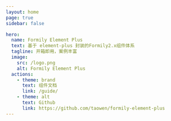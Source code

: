```yaml
---
layout: home
page: true
sidebar: false

hero:
  name: Formily Element Plus
  text: 基于 element-plus 封装的Formily2.x组件体系
  tagline: 开箱即用，案例丰富
  image:
    src: /logo.png
    alt: Formily Element Plus
  actions:
    - theme: brand
      text: 组件文档
      link: /guide/
    - theme: alt
      text: Github
      link: https://github.com/taowen/formily-element-plus
---
```


<ClientOnly>
  <ParallaxHome />
</ClientOnly>
